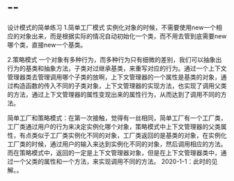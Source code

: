 # --
设计模式的简单练习
1.简单工厂模式
  实例化对象的时候，不需要使用new一个相应的对象出来，而是根据实际的情况自动初始化一个类，而不用去管到底需要new哪个类，直接new一个基类。

2.策略模式
  一个对象有多种行为，而多种行为只有细微的差别，我们可以抽象出行为的基类和抽象方法，子类对过继承基类，来重写对应的行为。通过一个上下文管理器类去管理调用哪个子类的放啊，上下文管理器的一个属性是基类的对象，通过构造函数的传入不同的子类对象，上下文管理器的实现方法，也实现了调用父类的方法，通过上下文管理器的属性变现出来的属性行为，从而达到了调用不同的方法。
    
简单工厂和策略模式：在第一次接触，觉得有一丝相同，简单工厂有一个工厂类，工厂类通过用户的行为来决定实例化哪个对象，策略模式中上下文管理器的父类属性，有点类似于工厂类实例化不同的对象，工厂类返回的是基类的对象，在实例化工厂类的时候，通过用户的输入来达到实例化不同的对象，然后调用相应的方法。而在策略模式中，返回的一定是上下文管理器对象，但是在上下文管理器类中，通过一个父类的属性和一个方法，来实现调用不同的方法。
                                                                                    2020-1-1：此时的见解。。
